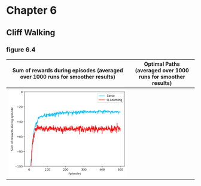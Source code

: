 # Chapter 6

## Cliff Walking

### figure 6.4


| Sum of rewards during episodes (averaged over 1000 runs for smoother results) | Optimal Paths (averaged over 1000 runs for smoother results) |
| :---------------------------------------------------------------------------: | :----------------------------------------------------------: |
| ![](https://github.com/RamtinMoslemi/reinforcement-learning-an-introduction/blob/master/images/chapter06/figure_6_4.png) |  |


